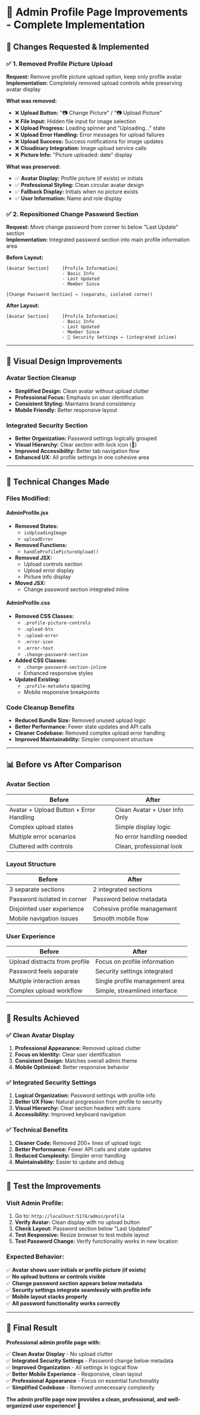 # 👤 Admin Profile Page Improvements - Complete Implementation

## 🎯 **Changes Requested & Implemented**

### ✅ **1. Removed Profile Picture Upload**
**Request:** Remove profile picture upload option, keep only profile avatar  
**Implementation:** Completely removed upload controls while preserving avatar display

**What was removed:**
- ❌ **Upload Button:** "📷 Change Picture" / "📷 Upload Picture"
- ❌ **File Input:** Hidden file input for image selection
- ❌ **Upload Progress:** Loading spinner and "Uploading..." state
- ❌ **Upload Error Handling:** Error messages for upload failures
- ❌ **Upload Success:** Success notifications for image updates
- ❌ **Cloudinary Integration:** Image upload service calls
- ❌ **Picture Info:** "Picture uploaded: date" display

**What was preserved:**
- ✅ **Avatar Display:** Profile picture (if exists) or initials
- ✅ **Professional Styling:** Clean circular avatar design
- ✅ **Fallback Display:** Initials when no picture exists
- ✅ **User Information:** Name and role display

### ✅ **2. Repositioned Change Password Section**
**Request:** Move change password from corner to below "Last Update" section  
**Implementation:** Integrated password section into main profile information area

**Before Layout:**
```
[Avatar Section]     [Profile Information]
                     - Basic Info
                     - Last Updated
                     - Member Since

[Change Password Section] ← (separate, isolated corner)
```

**After Layout:**
```
[Avatar Section]     [Profile Information]
                     - Basic Info
                     - Last Updated
                     - Member Since
                     - 🔐 Security Settings ← (integrated inline)
```

---

## 🎨 **Visual Design Improvements**

### **Avatar Section Cleanup**
- **Simplified Design:** Clean avatar without upload clutter
- **Professional Focus:** Emphasis on user identification
- **Consistent Styling:** Maintains brand consistency
- **Mobile Friendly:** Better responsive layout

### **Integrated Security Section**
- **Better Organization:** Password settings logically grouped
- **Visual Hierarchy:** Clear section with lock icon (🔐)
- **Improved Accessibility:** Better tab navigation flow
- **Enhanced UX:** All profile settings in one cohesive area

---

## 🔧 **Technical Changes Made**

### **Files Modified:**

#### **AdminProfile.jsx**
- **Removed States:**
  - `isUploadingImage`
  - `uploadError`
- **Removed Functions:**
  - `handleProfilePictureUpload()`
- **Removed JSX:**
  - Upload controls section
  - Upload error display
  - Picture info display
- **Moved JSX:**
  - Change password section integrated inline

#### **AdminProfile.css**
- **Removed CSS Classes:**
  - `.profile-picture-controls`
  - `.upload-btn`
  - `.upload-error`
  - `.error-icon`
  - `.error-text`
  - `.change-password-section`
- **Added CSS Classes:**
  - `.change-password-section-inline`
  - Enhanced responsive styles
- **Updated Existing:**
  - `.profile-metadata` spacing
  - Mobile responsive breakpoints

### **Code Cleanup Benefits**
- **Reduced Bundle Size:** Removed unused upload logic
- **Better Performance:** Fewer state updates and API calls
- **Cleaner Codebase:** Removed complex upload error handling
- **Improved Maintainability:** Simpler component structure

---

## 📊 **Before vs After Comparison**

### **Avatar Section**
| **Before** | **After** |
|------------|-----------|
| Avatar + Upload Button + Error Handling | Clean Avatar + User Info Only |
| Complex upload states | Simple display logic |
| Multiple error scenarios | No error handling needed |
| Cluttered with controls | Clean, professional look |

### **Layout Structure**
| **Before** | **After** |
|------------|-----------|
| 3 separate sections | 2 integrated sections |
| Password isolated in corner | Password below metadata |
| Disjointed user experience | Cohesive profile management |
| Mobile navigation issues | Smooth mobile flow |

### **User Experience**
| **Before** | **After** |
|------------|-----------|
| Upload distracts from profile | Focus on profile information |
| Password feels separate | Security settings integrated |
| Multiple interaction areas | Single profile management area |
| Complex upload workflow | Simple, streamlined interface |

---

## 🎉 **Results Achieved**

### ✅ **Clean Avatar Display**
1. **Professional Appearance:** Removed upload clutter
2. **Focus on Identity:** Clear user identification
3. **Consistent Design:** Matches overall admin theme
4. **Mobile Optimized:** Better responsive behavior

### ✅ **Integrated Security Settings**
1. **Logical Organization:** Password settings with profile info
2. **Better UX Flow:** Natural progression from profile to security
3. **Visual Hierarchy:** Clear section headers with icons
4. **Accessibility:** Improved keyboard navigation

### ✅ **Technical Benefits**
1. **Cleaner Code:** Removed 200+ lines of upload logic
2. **Better Performance:** Fewer API calls and state updates
3. **Reduced Complexity:** Simpler error handling
4. **Maintainability:** Easier to update and debug

---

## 🚀 **Test the Improvements**

### **Visit Admin Profile:**
1. Go to: `http://localhost:5174/admin/profile`
2. **Verify Avatar:** Clean display with no upload button
3. **Check Layout:** Password section below "Last Updated"
4. **Test Responsive:** Resize browser to test mobile layout
5. **Test Password Change:** Verify functionality works in new location

### **Expected Behavior:**
✅ **Avatar shows user initials or profile picture (if exists)**  
✅ **No upload buttons or controls visible**  
✅ **Change password section appears below metadata**  
✅ **Security settings integrate seamlessly with profile info**  
✅ **Mobile layout stacks properly**  
✅ **All password functionality works correctly**  

---

## 🎯 **Final Result**

**Professional admin profile page with:**

✅ **Clean Avatar Display** - No upload clutter  
✅ **Integrated Security Settings** - Password change below metadata  
✅ **Improved Organization** - All settings in logical flow  
✅ **Better Mobile Experience** - Responsive, clean layout  
✅ **Professional Appearance** - Focus on essential functionality  
✅ **Simplified Codebase** - Removed unnecessary complexity  

**The admin profile page now provides a clean, professional, and well-organized user experience!** 🎯